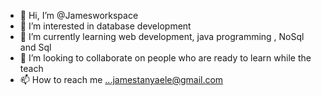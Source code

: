 - 👋 Hi, I’m @Jamesworkspace
- 👀 I’m interested in database development 
- 🌱 I’m currently learning web development, java programming , NoSql and Sql
- 💞️ I’m looking to collaborate on people who are ready to learn while the teach
- 📫 How to reach me ...jamestanyaele@gmail.com

<!---
Jamesworkspace/Jamesworkspace is a ✨ special ✨ repository because its `README.md` (this file) appears on your GitHub profile.
You can click the Preview link to take a look at your changes.
--->
